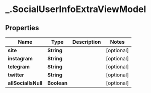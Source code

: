# _.SocialUserInfoExtraViewModel

## Properties
Name | Type | Description | Notes
------------ | ------------- | ------------- | -------------
**site** | **String** |  | [optional] 
**instagram** | **String** |  | [optional] 
**telegram** | **String** |  | [optional] 
**twitter** | **String** |  | [optional] 
**allSocialIsNull** | **Boolean** |  | [optional] 


